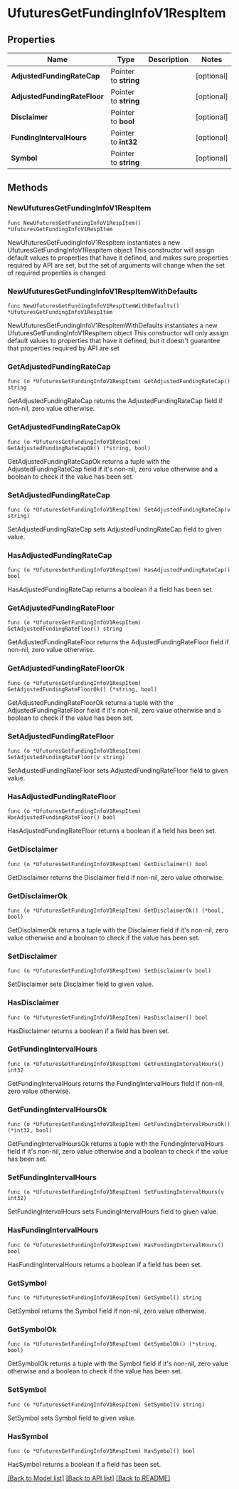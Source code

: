 # UfuturesGetFundingInfoV1RespItem

## Properties

Name | Type | Description | Notes
------------ | ------------- | ------------- | -------------
**AdjustedFundingRateCap** | Pointer to **string** |  | [optional] 
**AdjustedFundingRateFloor** | Pointer to **string** |  | [optional] 
**Disclaimer** | Pointer to **bool** |  | [optional] 
**FundingIntervalHours** | Pointer to **int32** |  | [optional] 
**Symbol** | Pointer to **string** |  | [optional] 

## Methods

### NewUfuturesGetFundingInfoV1RespItem

`func NewUfuturesGetFundingInfoV1RespItem() *UfuturesGetFundingInfoV1RespItem`

NewUfuturesGetFundingInfoV1RespItem instantiates a new UfuturesGetFundingInfoV1RespItem object
This constructor will assign default values to properties that have it defined,
and makes sure properties required by API are set, but the set of arguments
will change when the set of required properties is changed

### NewUfuturesGetFundingInfoV1RespItemWithDefaults

`func NewUfuturesGetFundingInfoV1RespItemWithDefaults() *UfuturesGetFundingInfoV1RespItem`

NewUfuturesGetFundingInfoV1RespItemWithDefaults instantiates a new UfuturesGetFundingInfoV1RespItem object
This constructor will only assign default values to properties that have it defined,
but it doesn't guarantee that properties required by API are set

### GetAdjustedFundingRateCap

`func (o *UfuturesGetFundingInfoV1RespItem) GetAdjustedFundingRateCap() string`

GetAdjustedFundingRateCap returns the AdjustedFundingRateCap field if non-nil, zero value otherwise.

### GetAdjustedFundingRateCapOk

`func (o *UfuturesGetFundingInfoV1RespItem) GetAdjustedFundingRateCapOk() (*string, bool)`

GetAdjustedFundingRateCapOk returns a tuple with the AdjustedFundingRateCap field if it's non-nil, zero value otherwise
and a boolean to check if the value has been set.

### SetAdjustedFundingRateCap

`func (o *UfuturesGetFundingInfoV1RespItem) SetAdjustedFundingRateCap(v string)`

SetAdjustedFundingRateCap sets AdjustedFundingRateCap field to given value.

### HasAdjustedFundingRateCap

`func (o *UfuturesGetFundingInfoV1RespItem) HasAdjustedFundingRateCap() bool`

HasAdjustedFundingRateCap returns a boolean if a field has been set.

### GetAdjustedFundingRateFloor

`func (o *UfuturesGetFundingInfoV1RespItem) GetAdjustedFundingRateFloor() string`

GetAdjustedFundingRateFloor returns the AdjustedFundingRateFloor field if non-nil, zero value otherwise.

### GetAdjustedFundingRateFloorOk

`func (o *UfuturesGetFundingInfoV1RespItem) GetAdjustedFundingRateFloorOk() (*string, bool)`

GetAdjustedFundingRateFloorOk returns a tuple with the AdjustedFundingRateFloor field if it's non-nil, zero value otherwise
and a boolean to check if the value has been set.

### SetAdjustedFundingRateFloor

`func (o *UfuturesGetFundingInfoV1RespItem) SetAdjustedFundingRateFloor(v string)`

SetAdjustedFundingRateFloor sets AdjustedFundingRateFloor field to given value.

### HasAdjustedFundingRateFloor

`func (o *UfuturesGetFundingInfoV1RespItem) HasAdjustedFundingRateFloor() bool`

HasAdjustedFundingRateFloor returns a boolean if a field has been set.

### GetDisclaimer

`func (o *UfuturesGetFundingInfoV1RespItem) GetDisclaimer() bool`

GetDisclaimer returns the Disclaimer field if non-nil, zero value otherwise.

### GetDisclaimerOk

`func (o *UfuturesGetFundingInfoV1RespItem) GetDisclaimerOk() (*bool, bool)`

GetDisclaimerOk returns a tuple with the Disclaimer field if it's non-nil, zero value otherwise
and a boolean to check if the value has been set.

### SetDisclaimer

`func (o *UfuturesGetFundingInfoV1RespItem) SetDisclaimer(v bool)`

SetDisclaimer sets Disclaimer field to given value.

### HasDisclaimer

`func (o *UfuturesGetFundingInfoV1RespItem) HasDisclaimer() bool`

HasDisclaimer returns a boolean if a field has been set.

### GetFundingIntervalHours

`func (o *UfuturesGetFundingInfoV1RespItem) GetFundingIntervalHours() int32`

GetFundingIntervalHours returns the FundingIntervalHours field if non-nil, zero value otherwise.

### GetFundingIntervalHoursOk

`func (o *UfuturesGetFundingInfoV1RespItem) GetFundingIntervalHoursOk() (*int32, bool)`

GetFundingIntervalHoursOk returns a tuple with the FundingIntervalHours field if it's non-nil, zero value otherwise
and a boolean to check if the value has been set.

### SetFundingIntervalHours

`func (o *UfuturesGetFundingInfoV1RespItem) SetFundingIntervalHours(v int32)`

SetFundingIntervalHours sets FundingIntervalHours field to given value.

### HasFundingIntervalHours

`func (o *UfuturesGetFundingInfoV1RespItem) HasFundingIntervalHours() bool`

HasFundingIntervalHours returns a boolean if a field has been set.

### GetSymbol

`func (o *UfuturesGetFundingInfoV1RespItem) GetSymbol() string`

GetSymbol returns the Symbol field if non-nil, zero value otherwise.

### GetSymbolOk

`func (o *UfuturesGetFundingInfoV1RespItem) GetSymbolOk() (*string, bool)`

GetSymbolOk returns a tuple with the Symbol field if it's non-nil, zero value otherwise
and a boolean to check if the value has been set.

### SetSymbol

`func (o *UfuturesGetFundingInfoV1RespItem) SetSymbol(v string)`

SetSymbol sets Symbol field to given value.

### HasSymbol

`func (o *UfuturesGetFundingInfoV1RespItem) HasSymbol() bool`

HasSymbol returns a boolean if a field has been set.


[[Back to Model list]](../README.md#documentation-for-models) [[Back to API list]](../README.md#documentation-for-api-endpoints) [[Back to README]](../README.md)


